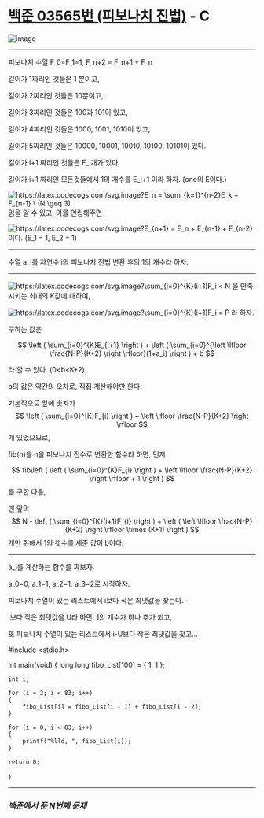 # [백준 03565번 (피보나치 진법)](https://www.acmicpc.net/problem/03565) - C

![image](https://user-images.githubusercontent.com/104616990/172325751-0d647a69-30bb-4c3d-a581-d7c4d143449b.png)

---

피보나치 수열 F_0=F_1=1, F_n+2 = F_n+1 + F_n

길이가 1짜리인 것들은 1 뿐이고,

길이가 2짜리인 것들은 10뿐이고,

길이가 3짜리인 것들은 100과 101이 있고,

길이가 4짜리인 것들은 1000, 1001, 1010이 있고,

길이가 5짜리인 것들은 10000, 10001, 10010, 10100, 10101이 있다.

길이가 i+1 짜리인 것들은 F_i개가 있다.



길이가 i+1 짜리인 모든것들에서 1의 개수를 E_i+1 이라 하자. (one의 E이다.)

<img src="https://latex.codecogs.com/svg.image?E_n&space;=&space;\sum_{k=1}^{n-2}E_k&space;&plus;&space;F_{n-1}&space;\&space;(N&space;\geq&space;3)" title="https://latex.codecogs.com/svg.image?E_n = \sum_{k=1}^{n-2}E_k + F_{n-1} \ (N \geq 3)" /> 임을 알 수 있고, 이를 연립해주면

<img src="https://latex.codecogs.com/svg.image?E_{n&plus;1}&space;=&space;E_n&space;&plus;&space;E_{n-1}&space;&plus;&space;F_{n-2}" title="https://latex.codecogs.com/svg.image?E_{n+1} = E_n + E_{n-1} + F_{n-2}" /> 이다. (E_1 = 1, E_2 = 1)

---

수열 a_i를 자연수 i의 피보나치 진법 변환 후의 1의 개수라 하자.

---

<img src="https://latex.codecogs.com/svg.image?\sum_{i=0}^{K}(i&plus;1)F_i&space;<&space;N" title="https://latex.codecogs.com/svg.image?\sum_{i=0}^{K}(i+1)F_i < N" /> 을 만족시키는 최대의 K값에 대하여,

<img src="https://latex.codecogs.com/svg.image?\sum_{i=0}^{K}(i&plus;1)F_i&space;=&space;P" title="https://latex.codecogs.com/svg.image?\sum_{i=0}^{K}(i+1)F_i = P" /> 라 하자.

구하는 값은 

$$ \left ( \sum_{i=0}^{K}E_{i+1} \right ) + \left ( \sum_{i=0}^{\left \lfloor \frac{N-P}{K+2} \right \rfloor}(1+a_i) \right ) + b  $$

라 할 수 있다. (0<b<K+2)

b의 값은 약간의 오차로, 직접 계산해야만 한다.

기본적으로 앞에 숫자가 $$ \left ( \sum_{i=0}^{K}F_{i} \right ) + \left \lfloor \frac{N-P}{K+2} \right \rfloor $$ 개 있었으므로,

fib(n)을 n을 피보나치 진수로 변환한 함수라 하면, 먼저

$$ fib\left ( \left ( \sum_{i=0}^{K}F_{i} \right ) + \left \lfloor \frac{N-P}{K+2} \right \rfloor + 1 \right ) $$ 를 구한 다음,

맨 앞의 $$ N - \left ( \sum_{i=0}^{K}(i+1)F_{i} \right ) + \left ( \left \lfloor \frac{N-P}{K+2} \right \rfloor \times (K+1) \right ) $$ 개만 취해서 1의 갯수를 세준 값이 b이다.

---

a_i를 계산하는 함수를 짜보자.

a_0=0, a_1=1, a_2=1, a_3=2로 시작하자.

피보나치 수열이 있는 리스트에서 i보다 작은 최댓값을 찾는다.

i보다 작은 최댓값을 U라 하면, 1의 개수가 하나 추가 되고,

또 피보나치 수열이 있는 리스트에서 i-U보다 작은 최댓값을 찾고...

#include <stdio.h>

int main(void)
{
	long long fibo_List[100] = { 1, 1 };

	int i;

	for (i = 2; i < 83; i++)
	{
		fibo_List[i] = fibo_List[i - 1] + fibo_List[i - 2];
	}

	for (i = 0; i < 83; i++)
	{
		printf("%lld, ", fibo_List[i]);
	}

	return 0;

}




---

### *백준에서 푼 N번째 문제*
